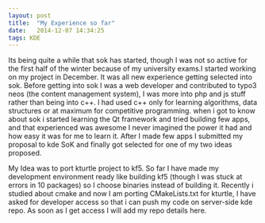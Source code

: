 ```yaml
---
layout: post
title:  "My Experience so far"
date:   2014-12-07 14:34:25
tags: KDE
---
```

Its being quite a while that sok has started, though I was not so active for the first half of the winter because of my university exams.I started working on my project in December. It was all new experience getting selected into sok. Before getting into sok I was a web developer and contributed to typo3 neos (the content management system), I was more into php and js stuff rather than being into c++. I had used c++ only for learning algorithms, data structures or at maximum for competitive
programming. when i got to know about sok i started learning the Qt framework and tried building few apps, and that experienced was awesome I never imagined the power it had and how easy it was for me to learn it. After I made few apps I submitted my proposal to kde SoK and finally got selected for one of my two ideas proposed.

My Idea was to port kturtle project to kf5. So far I have made my development environment ready like building kf5 (though I was stuck at errors in 10 packages) so I choose binaries instead of building it. Recently i studied about cmake and now I am porting CMakeLists.txt for kturtle, I have asked for developer access so that i can push my code on server-side kde repo. As soon as I get access I will add my repo details here.
